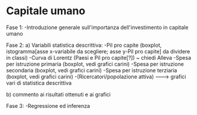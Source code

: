 # Capitale umano
Fase 1:
-Introduzione generale sull'importanza dell'investimento in capitale umano

Fase 2:
a) Variabili statistica descrittiva:
-Pil pro capite (boxplot, istogramma[asse x-variabile da scegliere; asse y-Pil pro capite] da dividere in classi)
-Curva di Lorentz (Paesi e Pil pro capite[?]) ~ chiedi Alleva
-Spesa per istruzione primaria (boxplot, vedi grafici carini)
-Spesa per istruzione secondaria (boxplot, vedi grafici carini)
-Spesa per istruzione terziaria (boxplot, vedi grafici carini)
-(Ricercatori/popolazione attiva) ---> grafici vari di statistica descrittiva

b) commento ai risultati ottenuti e ai grafici

Fase 3:
-Regressione ed inferenza

